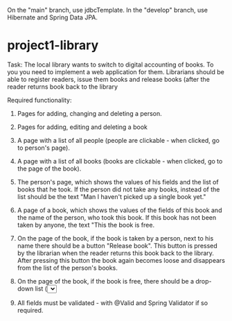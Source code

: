 On the "main" branch, use jdbcTemplate.
In the "develop" branch, use Hibernate and Spring Data JPA.


# project1-library
Task:
The local library wants to switch to digital accounting of books. To you you need to implement a web application for them. Librarians should be able to register readers, issue them books and release books (after the reader returns book back to the library

Required functionality:
1) Pages for adding, changing and deleting a person.
2) Pages for adding, editing and deleting a book

3) A page with a list of all people (people are clickable - when clicked,
go to person's page).
4) A page with a list of all books (books are clickable - when clicked,
go to the page of the book).
5) The person's page, which shows the values of his fields and the list of books that he
took. If the person did not take any books, instead of the list should be the text "Man
I haven't picked up a single book yet."
6) A page of a book, which shows the values of the fields of this book and the name of the person,
who took this book. If this book has not been taken by anyone, the text "This
the book is free.
7) On the page of the book, if the book is taken by a person, next to his name there should be a button
"Release book". This button is pressed by the librarian when the reader
returns this book back to the library. After pressing this button the book again
becomes loose and disappears from the list of the person's books.
8) On the page of the book, if the book is free, there should be a drop-down list (<select>)
with all people and the "Assign book" button. This button is pressed by the librarian
when the reader wants to take this book home. After pressing this button, the book
must begin to belong to the selected person and must appear in his list
books.
9) All fields must be validated - with @Valid and Spring Validator if so
required.
